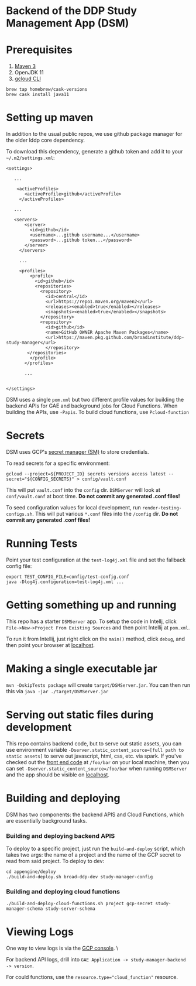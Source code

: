 # Backend of the DDP Study Management App (DSM)

# Prerequisites
1. [Maven 3](https://maven.apache.org/download.cgi)
2. OpenJDK 11
3. [gcloud CLI](https://cloud.google.com/sdk)
```
brew tap homebrew/cask-versions
brew cask install java11
```

# Setting up maven
In addition to the usual public repos, we use github package manager for the older lddp core dependency.

To download this dependency, generate a github token and add it to your `~/.m2/settings.xml`:

````
<settings>
   
   ...
   
    <activeProfiles>
       <activeProfile>github</activeProfile>
     </activeProfiles>
   
   ...
   
   <servers>
       <server>
         <id>github</id>
         <username>...github username...</username>
         <password>...github token...</password>
       </server>
     </servers>
     
     ...
     
     <profiles>
         <profile>
           <id>github</id>
           <repositories>
             <repository>
               <id>central</id>
               <url>https://repo1.maven.org/maven2</url>
               <releases><enabled>true</enabled></releases>
               <snapshots><enabled>true</enabled></snapshots>
             </repository>
             <repository>
               <id>github</id>
               <name>GitHub OWNER Apache Maven Packages</name>
               <url>https://maven.pkg.github.com/broadinstitute/ddp-study-manager</url>
               </repository>
     	</repositories>
         </profile>
       </profiles>
       
       ...
       
       
</settings>

````

DSM uses a single `pom.xml` but two different profile values for building the backend APIs
for GAE and background jobs for Cloud Functions.  When building the APIs, use `-Papis`.  To 
build cloud functions, use `Pcloud-function`

# Secrets
DSM uses GCP's [secret manager (SM)](https://cloud.google.com/secret-manager) to store credentials.

To read secrets for a specific environment:
```
gcloud --project=${PROJECT_ID} secrets versions access latest --secret="${CONFIG_SECRETS}" > config/vault.conf
```
This will put `vault.conf` into the `config` dir.  `DSMServer` will look at `conf/vault.conf` at boot time.  **Do not
commit any generated .conf files!**

To seed configuration values for local development, run `render-testing-configs.sh`.   This will put
various `*.conf` files into the `/config` dir.  **Do not commit any generated .conf files!**

# Running Tests
Point your test configuration at the `test-log4j.xml` file and set the fallback config file:

```
export TEST_CONFIG_FILE=config/test-config.conf
java -Dlog4j.configuration=test-log4j.xml ...
```


# Getting something up and running
This repo has a starter `DSMServer` app.  To setup the code in Intellj, click `File->New->Project From Existing Sources`
and then point Intellij at `pom.xml`.

To run it from Intellij, just right click on the `main()` method, click `debug`,
and then point your browser at [localhost](http://localhost:4567).

# Making a single executable jar
`mvn -DskipTests package` will create `target/DSMServer.jar`.  You can then run this via `java -jar ./target/DSMServer.jar`

# Serving out static files during development
This repo contains backend code, but to serve out static assets, you can use environment variable `-Dserver.static_content_source=[full path to static assets]`
to serve out javascript, html, css, etc. via spark.  If you've checked out the [front end code](https://github.com/broadinstitute/ddp-dsm-ui) at `/foo/bar`
on your local machine, then you can set `-Dserver.static_content_source=/foo/bar` when running `DSMServer` and the app should be visible on
[localhost](http://localhost:4567).

# Building and deploying
DSM has two components: the backend APIS and Cloud Functions, which are essentially background tasks.

### Building and deploying backend APIS

To deploy to a specific project, just run the `build-and-deploy` script, which takes two args: the name of a project and the name
of the GCP secret to read from said project.  To deploy to dev:

```
cd appengine/deploy
./build-and-deploy.sh broad-ddp-dev study-manager-config
```

### Building and deploying cloud functions
 ```
 ./build-and-deploy-cloud-functions.sh project gcp-secret study-manager-schema study-server-schema
 ```


# Viewing Logs
One way to view logs is via the [GCP console](https://console.cloud.google.com/logs/viewer).  \


For backend API logs, drill into `GAE Application -> study-manager-backend -> version`.

For could functions, use the `resource.type="cloud_function"` resource.
